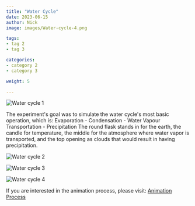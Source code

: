 ```yaml
---
title: "Water Cycle"
date: 2023-06-15
author: Nick
image: images/Water-cycle-4.png

tags:
- tag 2
- tag 3

categories:
- category 2
- category 3

weight: 5

---
```


![Water cycle 1](../../../images/Water-cycle-1.png)

The experiment's goal was to simulate the water cycle's most basic operation, which is:
Evaporation - Condensation - Water Vapour Transportation - Precipitation
The round flask stands in for the earth, the candle for temperature, the middle for the
atmosphere where water vapor is transported, and the top opening as clouds that would result
in having precipitation.

![Water cycle 2](../../../images/Water-cycle-2.png)

![Water cycle 3](../../../images/Water-cycle-3.png)

![Water cycle 4](../../../images/Water-cycle-4.png)

If you are interested in the animation process, please visit:
[Animation Process](https://nickdongy.wixsite.com/mysiteportfolio)